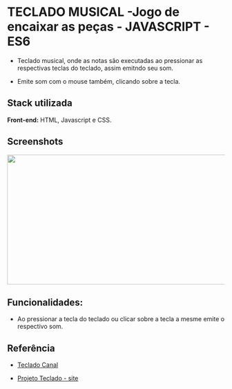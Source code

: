 # TECLADO MUSICAL -Jogo de encaixar as peças -  JAVASCRIPT - ES6

- Teclado musical, onde as notas são executadas ao pressionar as respectivas teclas do teclado, assim emitndo seu som.

- Emite som com o mouse também, clicando sobre a tecla.


## Stack utilizada

**Front-end:** HTML, Javascript e CSS.


## Screenshots

<img src="C:\Users\" style="height: 300px; width:750px;"/>



## Funcionalidades:

- Ao pressionar a tecla do teclado ou clicar sobre a tecla a mesme emite o respectivo som.



## Referência

  - [Teclado Canal](https://www.youtube.com/watch?v=F9AZkz9QPpA)

   - [Projeto Teclado - site](https://cleytonpinheiro.github.io/teclado-musical-js/)